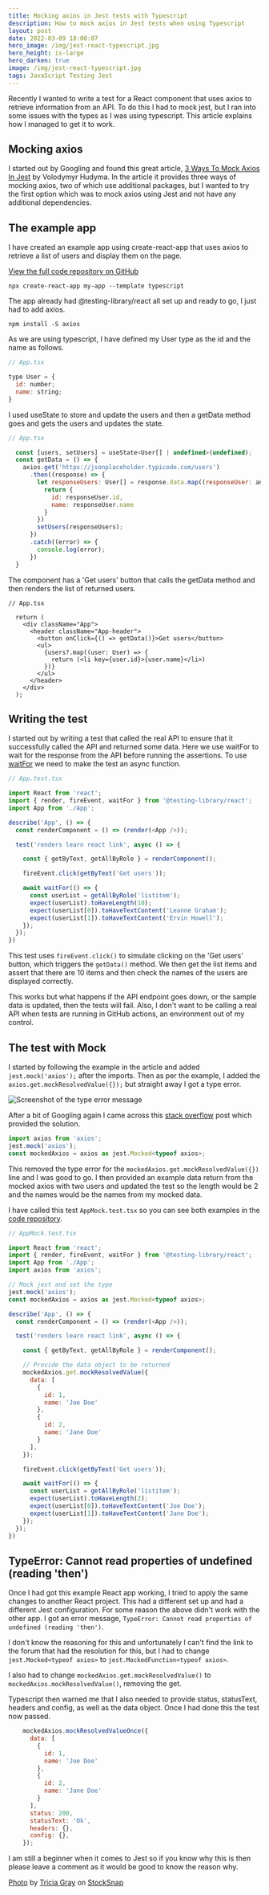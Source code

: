 ```yaml
---
title: Mocking axios in Jest tests with Typescript
description: How to mock axios in Jest tests when using Typescript
layout: post
date: 2022-03-09 18:00:07
hero_image: /img/jest-react-typescript.jpg
hero_height: is-large
hero_darken: true
image: /img/jest-react-typescript.jpg
tags: JavaScript Testing Jest
---
```


Recently I wanted to write a test for a React component that uses axios to retrieve information from an API. To do this I had to mock jest, but I ran into some issues with the types as I was using typescript. This article explains how I managed to get it to work. 

## Mocking axios

I started out by Googling and found this great article, [3 Ways To Mock Axios In Jest](https://vhudyma-blog.eu/3-ways-to-mock-axios-in-jest/) by Volodymyr Hudyma. In the article it provides three ways of mocking axios, two of which use additional packages, but I wanted to try the first option which was to mock axios using Jest and not have any additional dependencies. 

## The example app

I have created an example app using create-react-app that uses axios to retrieve a list of users and display them on the page. 

[View the full code repository on GitHub](https://github.com/chrisrhymes/react-axios-test-example)

```
npx create-react-app my-app --template typescript
```

The app already had @testing-library/react all set up and ready to go, I just had to add axios.

```
npm install -S axios
```

As we are using typescript, I have defined my User type as the id and the name as follows. 

```javascript
// App.tsx

type User = {
  id: number;
  name: string;
}
```

I used useState to store and update the users and then a getData method goes and gets the users and updates the state.

```javascript
// App.tsx

  const [users, setUsers] = useState<User[] | undefined>(undefined);
  const getData = () => {
    axios.get('https://jsonplaceholder.typicode.com/users')
      .then((response) => {
        let responseUsers: User[] = response.data.map((responseUser: any) => {
          return {
            id: responseUser.id,
            name: responseUser.name
          }
        })
        setUsers(responseUsers);
      })
      .catch((error) => {
        console.log(error);
      })
  }
```

The component has a 'Get users' button that calls the getData method and then renders the list of returned users.

```react
// App.tsx

  return (
    <div className="App">
      <header className="App-header">
        <button onClick={() => getData()}>Get users</button>
        <ul>
          {users?.map((user: User) => {
            return (<li key={user.id}>{user.name}</li>)
          })}
        </ul>
      </header>
    </div>
  );
```

## Writing the test

I started out by writing a test that called the real API to ensure that it successfully called the API and returned some data. Here we use waitFor to wait for the response from the API before running the assertions. To use [waitFor](https://testing-library.com/docs/dom-testing-library/api-async/#waitfor) we need to make the test an async function. 

```javascript
// App.test.tsx

import React from 'react';
import { render, fireEvent, waitFor } from '@testing-library/react';
import App from './App';

describe('App', () => {
  const renderComponent = () => (render(<App />));

  test('renders learn react link', async () => {

    const { getByText, getAllByRole } = renderComponent();

    fireEvent.click(getByText('Get users'));

    await waitFor(() => {
      const userList = getAllByRole('listitem');
      expect(userList).toHaveLength(10);
      expect(userList[0]).toHaveTextContent('Leanne Graham');
      expect(userList[1]).toHaveTextContent('Ervin Howell');
    });
  });
})
```

This test uses `fireEvent.click()` to simulate clicking on the 'Get users' button, which triggers the `getData()` method. We then get the list items and assert that there are 10 items and then check the names of the users are displayed correctly.

This works but what happens if the API endpoint goes down, or the sample data is updated, then the tests will fail. Also, I don't want to be calling a real API when tests are running in GitHub actions, an environment out of my control.

## The test with Mock

I started by following the example in the article and added `jest.mock('axios');` after the imports. Then as per the example, I added the `axios.get.mockResolvedValue({});` but straight away I got a type error.

![Screenshot of the type error message](/img/jest-typescript-error.jpg)

After a bit of Googling again I came across this [stack overflow](https://stackoverflow.com/a/55351900) post which provided the solution.

```javascript
import axios from 'axios';
jest.mock('axios');
const mockedAxios = axios as jest.Mocked<typeof axios>;
```

This removed the type error for the `mockedAxios.get.mockResolvedValue({})` line and I was good to go. I then provided an example data return from the mocked axios with two users and updated the test so the length would be 2 and the names would be the names from my mocked data. 

I have called this test `AppMock.test.tsx` so you can see both examples in the [code repository](https://github.com/chrisrhymes/react-axios-test-example). 

```javascript
// AppMock.test.tsx

import React from 'react';
import { render, fireEvent, waitFor } from '@testing-library/react';
import App from './App';
import axios from 'axios';

// Mock jest and set the type
jest.mock('axios');
const mockedAxios = axios as jest.Mocked<typeof axios>;

describe('App', () => {
  const renderComponent = () => (render(<App />));

  test('renders learn react link', async () => {

    const { getByText, getAllByRole } = renderComponent();

    // Provide the data object to be returned
    mockedAxios.get.mockResolvedValue({
      data: [
        {
          id: 1,
          name: 'Joe Doe'
        },
        {
          id: 2,
          name: 'Jane Doe'
        }
      ],
    });

    fireEvent.click(getByText('Get users'));

    await waitFor(() => {
      const userList = getAllByRole('listitem');
      expect(userList).toHaveLength(2);
      expect(userList[0]).toHaveTextContent('Joe Doe');
      expect(userList[1]).toHaveTextContent('Jane Doe');
    });
  });
})
```

## TypeError: Cannot read properties of undefined (reading 'then')

Once I had got this example React app working, I tried to apply the same changes to another React project. This had a different set up and had a different Jest configuration. For some reason the above didn't work with the other app. I got an error message, `TypeError: Cannot read properties of undefined (reading 'then')`.

I don't know the reasoning for this and unfortunately I can't find the link to the forum that had the resolution for this, but I had to change `jest.Mocked<typeof axios>` to `jest.MockedFunction<typeof axios>`. 

I also had to change `mockedAxios.get.mockResolvedValue()` to `mockedAxios.mockResolvedValue()`, removing the get. 

Typescript then warned me that I also needed to provide status, statusText, headers and config, as well as the data object. Once I had done this the test now passed.

```javascript
    mockedAxios.mockResolvedValueOnce({
      data: [
        {
          id: 1,
          name: 'Joe Doe'
        },
        {
          id: 2,
          name: 'Jane Doe'
        }
      ],
      status: 200,
      statusText: 'Ok',
      headers: {},
      config: {},
    });
```

I am still a beginner when it comes to Jest so if you know why this is then please leave a comment as it would be good to know the reason why. 

<a href="https://stocksnap.io/photo/city-skyline-PY308MCEZQ">Photo</a> by <a href="https://stocksnap.io/author/tgray">Tricia Gray</a> on <a href="https://stocksnap.io">StockSnap</a>
